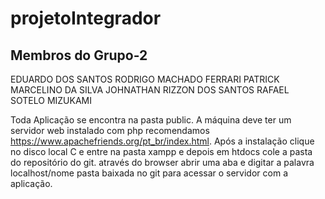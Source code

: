 # projetoIntegrador

## Membros do Grupo-2
EDUARDO DOS SANTOS
RODRIGO MACHADO FERRARI
PATRICK MARCELINO DA SILVA
JOHNATHAN RIZZON DOS SANTOS
RAFAEL SOTELO MIZUKAMI

Toda Aplicação se encontra na pasta public.
A máquina deve ter um servidor web instalado com php recomendamos https://www.apachefriends.org/pt_br/index.html.
Após  a instalação clique no disco local C e entre na pasta xampp e depois em htdocs cole a pasta do repositório do git.
através do browser abrir uma aba e digitar a palavra localhost/nome pasta baixada no git para acessar o servidor com a aplicação. 


 
 
 
 

